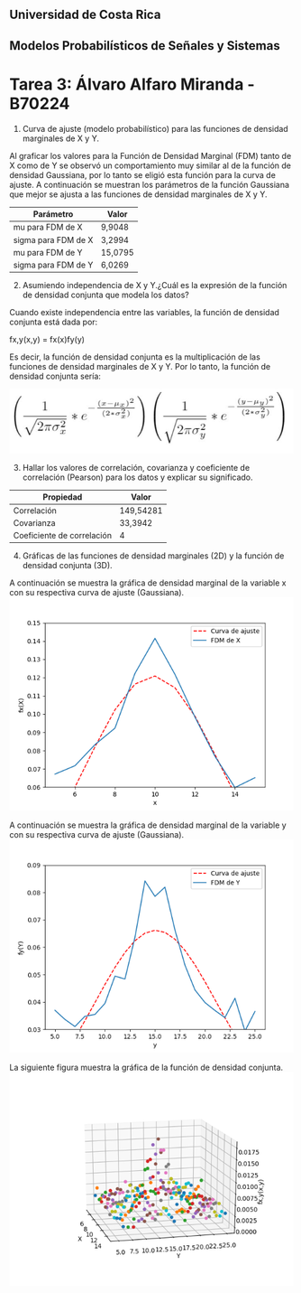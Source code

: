 ## Universidad de Costa Rica 
## Modelos Probabilísticos de Señales y Sistemas
# Tarea 3: Álvaro Alfaro Miranda - B70224


1. Curva de ajuste (modelo probabilístico) para las funciones de densidad marginales de X y Y.

Al graficar los valores para la Función de Densidad Marginal (FDM) tanto de X como de Y se observó un comportamiento muy similar al de la función de densidad Gaussiana, por lo tanto se eligió esta función para la curva de ajuste. A continuación se muestran los parámetros de la función Gaussiana que mejor se ajusta a las funciones de densidad marginales de X y Y.

| Parámetro | Valor |
| ------ | ---- |
| mu para FDM de X  | 9,9048     |
| sigma para FDM de X | 3,2994 |
| mu para FDM de Y  | 15,0795     |
| sigma para FDM de Y | 6,0269  |

2. Asumiendo independencia de X y Y.¿Cuál es la expresión de la función de densidad conjunta que modela los datos?

Cuando existe independencia entre las variables, la función de densidad conjunta está dada por:

fx,y(x,y) = fx(x)fy(y)

Es decir, la función de densidad conjunta es la multiplicación de las funciones de densidad marginales de X y Y.
Por lo tanto, la función de densidad conjunta sería: 

![funcionconjunta](funcionconjunta.JPG)

3. Hallar los valores de correlación, covarianza y coeficiente de correlación (Pearson) para los datos y explicar su significado.

| Propiedad | Valor |
| ------ | ---- |
| Correlación  | 149,54281     |
| Covarianza | 33,3942  |
| Coeficiente de correlación  | 4  |


4. Gráficas de las funciones de densidad marginales (2D) y la función de densidad conjunta (3D).

A continuación se muestra la gráfica de densidad marginal de la variable x con su respectiva curva de ajuste (Gaussiana).
![x](x.png)

A continuación se muestra la gráfica de densidad marginal de la variable y con su respectiva curva de ajuste (Gaussiana).
![y](y.png)

La siguiente figura muestra la gráfica de la función de densidad conjunta.
![3d](3d.png)
